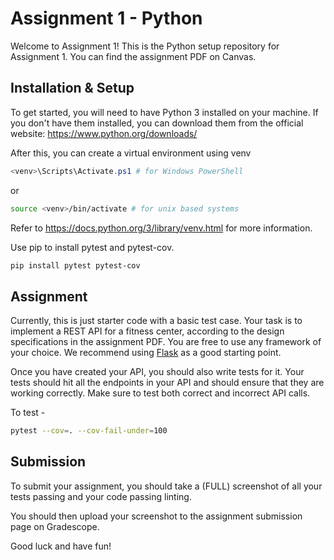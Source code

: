 # Assignment 1 - Python

Welcome to Assignment 1! This is the Python setup repository for Assignment 1. You can find the assignment PDF on Canvas.

## Installation & Setup

To get started, you will need to have Python 3 installed on your machine. If you don't have them installed, you can download them from the official website: https://www.python.org/downloads/

After this, you can create a virtual environment using venv 

```powershell
<venv>\Scripts\Activate.ps1 # for Windows PowerShell
```
or
```bash
source <venv>/bin/activate # for unix based systems 
```
Refer to https://docs.python.org/3/library/venv.html for more information.

Use pip to install pytest and pytest-cov.

```bash
pip install pytest pytest-cov
```

## Assignment

Currently, this is just starter code with a basic test case.
Your task is to implement a REST API for a fitness center, according to the design specifications in the assignment PDF. You are free to use any framework of your choice. We recommend using [Flask](https://flask.palletsprojects.com/en/2.0.x/) as a good starting point.

Once you have created your API, you should also write tests for it. Your tests should hit all the endpoints in your API and should ensure that they are working correctly. Make sure to test both correct and incorrect API calls.


To test - 
```bash
pytest --cov=. --cov-fail-under=100
```

## Submission

To submit your assignment, you should take a (FULL) screenshot of all your tests passing and your code passing linting.

You should then upload your screenshot to the assignment submission page on Gradescope.

Good luck and have fun!
